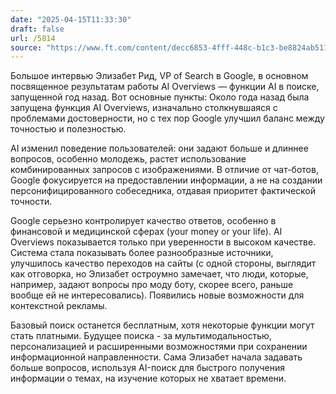 ```yaml
---
date: "2025-04-15T11:33:30"
draft: false
url: /5814
source: "https://www.ft.com/content/decc6853-4fff-448c-b1c3-be8824ab511f"
---
```


Большое интервью Элизабет Рид, VP of Search в Google, в основном посвященное результатам работы AI Overviews — функции AI в поиске, запущенной год назад. 
Вот основные пункты:
Около года назад была запущена функция AI Overviews, изначально столкнувшаяся с проблемами достоверности, но с тех пор Google улучшил баланс между точностью и полезностью.

AI изменил поведение пользователей: они задают больше и длиннее вопросов, особенно молодежь, растет использование комбинированных запросов с изображениями. В отличие от чат-ботов, Google фокусируется на предоставлении информации, а не на создании персонифицированного собеседника, отдавая приоритет фактической точности.

Google серьезно контролирует качество ответов, особенно в финансовой и медицинской сферах (your money or your life). AI Overviews показывается только при уверенности в высоком качестве. Система стала показывать более разнообразные источники, улучшилось качество переходов на сайты (с одной стороны, выглядит как отговорка, но Элизабет остроумно замечает, что люди, которые, например, задают вопросы про моду боту, скорее всего, раньше вообще ей не интересовались). Появились новые возможности для контекстной рекламы.

Базовый поиск останется бесплатным, хотя некоторые функции могут стать платными. Будущее поиска - за мультимодальностью, персонализацией и расширенными возможностями при сохранении информационной направленности. 
Сама Элизабет начала задавать больше вопросов, используя AI-поиск для быстрого получения информации о темах, на изучение которых не хватает времени.
